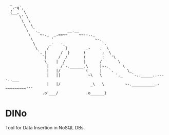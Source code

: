       _
       .~q`,
      {__,  \
          \' \
           \  \
            \  \
             \  `._            __.__
              \    ~-._  _.==~~     ~~--.._
               \        '                  ~-.
                \      _-   -_                `.
                 \    /       }        .-    .  \
                  `. |      /  }      (       ;  \
                    `|     /  /       (       :   '\
                     \    |  /        |      /       \
                      |     /`-.______.\     |~-.      \
                      |   |/           (     |   `.      \_
                      |   ||            ~\   \      '._    `-.._____..----..___
                      |   |/             _\   \         ~-.__________.-~~~~~~~~~'''
                    .o'___/            .o______}
# DINo
Tool for Data Insertion in NoSQL DBs.

